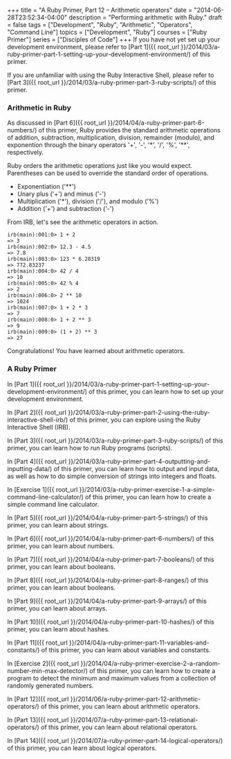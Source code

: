 +++
title = "A Ruby Primer, Part 12 – Arithmetic operators"
date = "2014-06-28T23:52:34-04:00"
description = "Performing arithmetic with Ruby."
draft = false
tags = ["Development", "Ruby", "Arithmetic", "Operators", "Command Line"]
topics = ["Development", "Ruby"]
courses = ["Ruby Primer"]
series = ["Disciples of Code"]
+++
If you have not yet set up your development environment, please refer to [Part 1]({{ root_url }}/2014/03/a-ruby-primer-part-1-setting-up-your-development-environment/) of this primer.

If you are unfamiliar with using the Ruby Interactive Shell, please refer to [Part 3]({{ root_url }}/2014/03/a-ruby-primer-part-3-ruby-scripts/) of this primer.

### Arithmetic in Ruby

As discussed in [Part 6]({{ root_url }}/2014/04/a-ruby-primer-part-6-numbers/) of this primer, Ruby provides the standard arithmetic operations of addition, subtraction, multiplication, division, remainder (modulo), and exponention through the binary operators '+', '-', '\*', '/', '%', '\*\*', respectively.

Ruby orders the arithmetic operations just like you would expect. Parentheses can be used to override the standard order of operations.

- Exponentiation ('\*\*')
- Unary plus ('+') and minus ('-')
- Multiplication ('\*'), division ('/'), and modulo ('%')
- Addition ('+') and subtraction ('-')

From IRB, let's see the arithmetic operators in action.

``` irb Arithmetic operators
irb(main):001:0> 1 + 2
=> 3
irb(main):002:0> 12.3 - 4.5
=> 7.8
irb(main):003:0> 123 * 6.28319
=> 772.83237
irb(main):004:0> 42 / 4
=> 10
irb(main):005:0> 42 % 4
=> 2
irb(main):006:0> 2 ** 10
=> 1024
irb(main):007:0> 1 + 2 * 3
=> 7
irb(main):008:0> 1 + 2 ** 3
=> 9
irb(main):009:0> (1 + 2) ** 3
=> 27
```

Congratulations! You have learned about arithmetic operators.

### A Ruby Primer

In [Part 1]({{ root_url }}/2014/03/a-ruby-primer-part-1-setting-up-your-development-environment/) of this primer, you can learn how to set up your development environment.

In [Part 2]({{ root_url }}/2014/03/a-ruby-primer-part-2-using-the-ruby-interactive-shell-irb/) of this primer, you can explore using the Ruby Interactive Shell (IRB).

In [Part 3]({{ root_url }}/2014/03/a-ruby-primer-part-3-ruby-scripts/) of this primer, you can learn how to run Ruby programs (scripts).

In [Part 4]({{ root_url }}/2014/03/a-ruby-primer-part-4-outputting-and-inputting-data/) of this primer, you can learn how to output and input data, as well as how to do simple conversion of strings into integers and floats.

In [Exercise 1]({{ root_url }}/2014/03/a-ruby-primer-exercise-1-a-simple-command-line-calculator/) of this primer, you can learn how to create a simple command line calculator.

In [Part 5]({{ root_url }}/2014/04/a-ruby-primer-part-5-strings/) of this primer, you can learn about strings.

In [Part 6]({{ root_url }}/2014/04/a-ruby-primer-part-6-numbers/) of this primer, you can learn about numbers.

In [Part 7]({{ root_url }}/2014/04/a-ruby-primer-part-7-booleans/) of this primer, you can learn about booleans.

In [Part 8]({{ root_url }}/2014/04/a-ruby-primer-part-8-ranges/) of this primer, you can learn about booleans.

In [Part 9]({{ root_url }}/2014/04/a-ruby-primer-part-9-arrays/) of this primer, you can learn about arrays.

In [Part 10]({{ root_url }}/2014/04/a-ruby-primer-part-10-hashes/) of this primer, you can learn about hashes.

In [Part 11]({{ root_url }}/2014/04/a-ruby-primer-part-11-variables-and-constants/) of this primer, you can learn about variables and constants.

In [Exercise 2]({{ root_url }}/2014/04/a-ruby-primer-exercise-2-a-random-number-min-max-detector/) of this primer, you can learn how to create a program to detect the minimum and maximum values from a collection of randomly generated numbers.

In [Part 12]({{ root_url }}/2014/06/a-ruby-primer-part-12-arithmetic-operators/) of this primer, you can learn about arithmetic operators.

In [Part 13]({{ root_url }}/2014/07/a-ruby-primer-part-13-relational-operators/) of this primer, you can learn about relational operators.

In [Part 14]({{ root_url }}/2014/07/a-ruby-primer-part-14-logical-operators/) of this primer, you can learn about logical operators.
